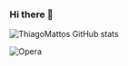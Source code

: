### Hi there 👋


![ThiagoMattos GitHub stats](https://github-readme-stats.vercel.app/api?username=anuraghazra&show_icons=true&theme=radical)



![Opera](https://img.shields.io/badge/Opera-FF1B2D?style=for-the-badge&logo=Opera&logoColor=white)
